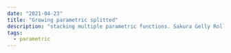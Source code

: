```yaml
---
date: "2021-04-23"
title: "Growing parametric splitted"
description: "stacking multiple parametric functions. Sakura Gelly Roll on black A4, revealing artifacts of the paper."
tags:
  - parametric
---
```

